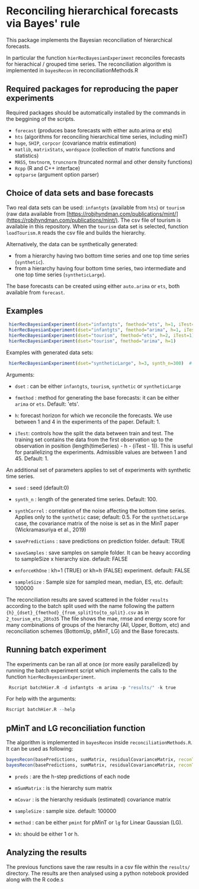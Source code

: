 # Reconciling hierarchical forecasts via Bayes' rule

This package implements  the Bayesian reconciliation of hierarchical forecasts.

In particular the function `hierRecBayesianExperiment` reconciles forecasts for hierachical / grouped time series.
The reconciliation algorithm is implemented in `bayesRecon` in reconciliationMethods.R


## Required packages for reproducing the paper experiments

Required packages should be automatically installed by the commands in the beggining of the scripts.

* `forecast` (produces base forecasts with either auto.arima or ets)
* `hts`   (algorithms for reconciling hierarchical time series, including minT)
* `huge`, `SHIP`, `corpcor` (covariance matrix estimation)
* `matlib`, `matrixStats`, `wordspace` (collection of matrix functions and statistics)
* `MASS`, `tmvtnorm`, `truncnorm` (truncated normal and other density functions)
* `Rcpp` (R and C++ interface)
* `optparse` (argument option parser)


## Choice of data sets and base forecasts
Two real data sets can be used: `infantgts` (available from `hts`) or `tourism` (raw data available from [https://robjhyndman.com/publications/mint/](https://robjhyndman.com/publications/mint/). The csv file of tourism is available in this repository. When the   `tourism` data set is selected, function `loadTourism.R` reads the csv file and builds the hierarchy.

Alternatively, the data can be synthetically generated:
* from a hierarchy having two bottom time series and one top time series  (`synthetic`).
* from a hierarchy having four bottom time series, two intermediate and one top time series  (`syntheticLarge`).

The base forecasts can be created using either `auto.arima` or `ets`, both available from `forecast`.

## Examples

```R
 hierRecBayesianExperiment(dset="infantgts", fmethod="ets", h=1, iTest=1) 
 hierRecBayesianExperiment(dset="infantgts", fmethod="arima", h=1, iTest=2) 
 hierRecBayesianExperiment(dset="tourism", fmethod="ets", h=2, iTest=1)
 hierRecBayesianExperiment(dset="tourism", fmethod="arima", h=1) 
```


Examples with generated data sets:
```R
 hierRecBayesianExperiment(dset="syntheticLarge", h=3, synth_n=300)  # hierarchy is 4-2-1 
```
Arguments:

* `dset` : can be either `infantgts`, `tourism`, `synthetic` or `syntheticLarge` 

* `fmethod` : method for generating the base forecasts: it can be either `arima` or `ets`. Default: 'ets'.

* `h`: forecast horizon for which we reconcile the forecasts. We use between 1 and 4 in the experiments of the paper.
Default: 1.

* `iTest`: controls how the split the data between train and test. The training set contains the data from the first observation up to the observation in position (length(timeSeries) - h - (iTest - 1)). This is useful for parallelizing the experiments. Admissible values are between 1 and 45. Default: 1.

An additional set of parameters applies to set of experiments with synthetic time series.

* `seed` : seed (default:0)

* `synth_n` : length of the generated time series. Default: 100.

* `synthCorrel` : correlation of the noise affecting the bottom time series. Applies only to the `synthetic` case; default: 0.5.
For the `syntheticLarge` case, the covariance matrix of the noise is set as in the MinT paper (Wickramasuriya et al., 2019)

* `savePredictions` : save predictions on prediction folder. default: TRUE

* `saveSamples` : save samples on sample folder. It can be heavy according to sampleSize x hierarchy size. default: FALSE

* `enforceKhOne` : kh=1 (TRUE) or kh=h (FALSE) experiment. default: FALSE

* `sampleSize` : Sample size for sampled mean, median, ES, etc. default: 100000

The reconciliation results are saved scattered in the folder `results` according to the batch split used with the name following the pattern `{h}_{dset}_{fmethod}_{from_split}to{to_split}.csv` as in `2_tourism_ets_28to35`
The file shows the mae, rmse and energy score for many combinations of groups of the hierarchy (All, Upper, Bottom, etc) and reconciliation schemes (BottomUp, pMinT, LG) and the Base forecasts.

## Running batch experiment

The experiments can be ran all at once (or more easily parallelized) by running the batch experiment script which implements the calls to the function `hierRecBayesianExperiment`.

```R
 Rscript batchHier.R -d infantgts -m arima -p "results/" -k true
```

For help with the arguments:

```R
Rscript batchHier.R --help
```

## pMinT and LG reconciliation function

The algorithm is implemented in `bayesRecon` inside `reconciliationMethods.R`. It can be used as following:

```R
bayesRecon(basePredictions, sumMatrix, residualCovarianceMatrix, reconType="pmint")
bayesRecon(basePredictions, sumMatrix, residualCovarianceMatrix, reconType="lg")
```

* `preds` : are the h-step predictions of each node

* `mSumMatrix` : is the hierarchy sum matrix

* `mCovar` : is the hierarchy residuals (estimated) covariance matrix

* `sampleSize` : sample size. default: 100000

* `method` : can be either `pmint` for pMinT or `lg` for Linear Gaussian (LG).

* `kh`: should be either 1 or h.

## Analyzing the results
The previous functions save the raw results in a csv file within the `results/` directory. The results are then analysed using a python notebook provided along with the R code.s



